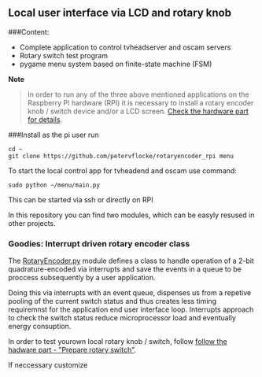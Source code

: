 ## Local user interface via LCD and rotary knob

###Content:
- Complete application to control tvheadserver and oscam servers
- Rotary switch test program
- pygame menu system based on finite-state machine (FSM)

**Note**
>In order to run any of the three above mentioned applications on the Raspberry PI hardware (RPI) it is necessary to install a rotary encoder knob / switch device and/or a LCD screen. [Check the hardware part for details](https://github.com/petervflocke/rpitvheadend).

###Install
as the pi user run

	cd ~
	git clone https://github.com/petervflocke/rotaryencoder_rpi menu

To start the local control app for tvheadend and oscam use command:

	sudo python ~/menu/main.py 
	
This can be started via ssh or directly on RPI

In this repository you can find two modules, which can be easyly resused in other projects.


### Goodies: Interrupt driven rotary encoder class
The [RotaryEncoder.py](https://github.com/petervflocke/rotaryencoder_rpi/blob/master/RotaryEncoder.py) module defines a class to handle operation of a 2-bit quadrature-encoded via interrupts and save the events in a queue to be proccess subsequently by a user application.

Doing this via interrupts with an event queue, dispenses us from a repetive pooling of the current switch status and thus creates less timing requiremnst for the application end user interface loop. Interrupts approach to check the switch status reduce microprocessor load and eventually energy consuption.

In order to test yourown local rotary knob / switch, follow [follow the hadware part - "Prepare rotary switch"](https://github.com/petervflocke/rpitvheadend#prepare-rotary-switch).

If neccessary customize 
